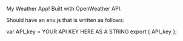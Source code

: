 My Weather App! Built with OpenWeather API.

Should have an env.js that is written as follows:

var API_key = YOUR API KEY HERE AS A STRING
export { API_key };
